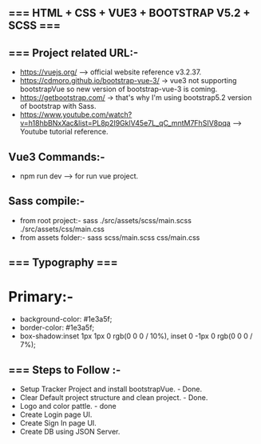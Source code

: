 ## === HTML + CSS + VUE3 + BOOTSTRAP V5.2 + SCSS === ##
## === Project related URL:-
- https://vuejs.org/ --> official website reference v3.2.37.
- https://cdmoro.github.io/bootstrap-vue-3/ -> vue3 not supporting bootstrapVue so new version of bootstrap-vue-3 is coming.
- https://getbootstrap.com/ -> that's why I'm using bootstrap5.2 version of bootstrap with Sass.
- https://www.youtube.com/watch?v=h18hbBNxXac&list=PL8p2I9GklV45e7L_qC_mntM7FhSIV8pqa --> Youtube tutorial reference.
## Vue3 Commands:- 
- npm run dev --> for run vue project.
## Sass compile:- 
- from root project:-  sass ./src/assets/scss/main.scss ./src/assets/css/main.css
- from assets folder:- sass scss/main.scss css/main.css 

## === Typography === ##
# Primary:- 
- background-color: #1e3a5f;
- border-color: #1e3a5f;
- box-shadow:inset 1px 1px 0 rgb(0 0 0 / 10%), inset 0 -1px 0 rgb(0 0 0 / 7%);
## === Steps to Follow :-
- Setup Tracker Project and install bootstrapVue. - Done.
- Clear Default project structure and clean project. - Done.
- Logo and color pattle. - done
- Create Login page UI.
- Create Sign In page UI.
- Create DB using JSON Server.

